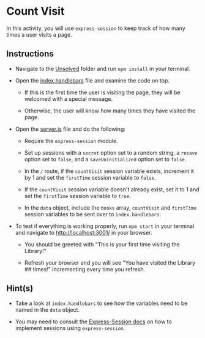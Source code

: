 # Count Visit

In this activity, you will use `express-session` to keep track of how many times a user visits a page.

## Instructions

* Navigate to the [Unsolved](Unsolved/) folder and run `npm install` in your terminal.

* Open the [index.handlebars](Unsolved/views/index.handlebars) file and examine the code on top.

  * If this is the first time the user is visiting the page, they will be welcomed with a special message. 
  
  * Otherwise, the user will know how many times they have visited the page. 

* Open the [server.js](Unsolved/server.js) file and do the following:

  * Require the `express-session` module.

  * Set up sessions with a `secret` option set to a random string, a `resave` option set to `false`, and a `saveUninitialized` option set to `false`. 

  * In the `/` route, if the `countVisit` session variable exists, increment it by 1 and set the `firstTime` session variable to `false`.

  * If the `countVisit` session variable doesn't already exist, set it to 1 and set the `firstTime` session variable to `true`.

  * In the `data` object, include the `books` array, `countVisit` and `firstTime` session variables to be sent over to `index.handlebars`.

* To test if everything is working properly, run `npm start` in your terminal and navigate to <http://localhost:3001/> in your browser. 

  * You should be greeted with "This is your first time visiting the Library!"

  * Refresh your browser and you will see "You have visited the Library ## times!" incrementing every time you refresh.

## Hint(s)

* Take a look at `index.handlebars` to see how the variables need to be named in the `data` object.

* You may need to consult the [Express-Session docs](https://www.npmjs.com/package/express-session) on how to implement sessions using `express-session`.